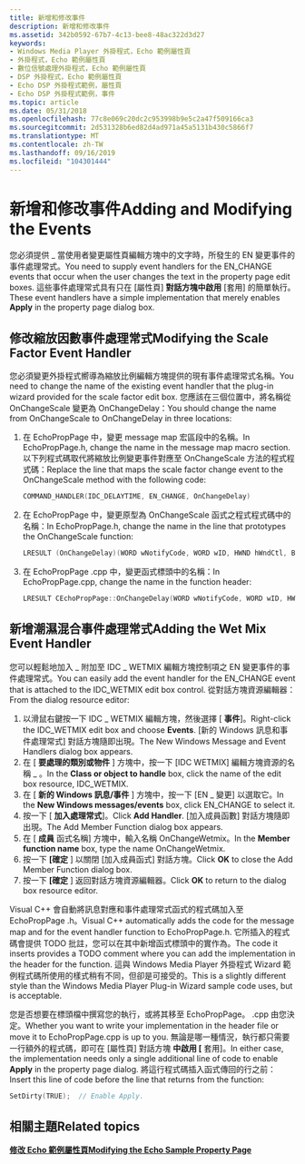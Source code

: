 ```yaml
---
title: 新增和修改事件
description: 新增和修改事件
ms.assetid: 342b0592-67b7-4c13-bee8-48ac322d3d27
keywords:
- Windows Media Player 外掛程式，Echo 範例屬性頁
- 外掛程式，Echo 範例屬性頁
- 數位信號處理外掛程式，Echo 範例屬性頁
- DSP 外掛程式，Echo 範例屬性頁
- Echo DSP 外掛程式範例，屬性頁
- Echo DSP 外掛程式範例，事件
ms.topic: article
ms.date: 05/31/2018
ms.openlocfilehash: 77c8e069c20dc2c953998b9e5c2a47f509166ca3
ms.sourcegitcommit: 2d531328b6ed82d4ad971a45a5131b430c5866f7
ms.translationtype: MT
ms.contentlocale: zh-TW
ms.lasthandoff: 09/16/2019
ms.locfileid: "104301444"
---
```

# <a name="adding-and-modifying-the-events"></a><span data-ttu-id="54849-109">新增和修改事件</span><span class="sxs-lookup"><span data-stu-id="54849-109">Adding and Modifying the Events</span></span>

<span data-ttu-id="54849-110">您必須提供 \_ 當使用者變更屬性頁編輯方塊中的文字時，所發生的 EN 變更事件的事件處理常式。</span><span class="sxs-lookup"><span data-stu-id="54849-110">You need to supply event handlers for the EN\_CHANGE events that occur when the user changes the text in the property page edit boxes.</span></span> <span data-ttu-id="54849-111">這些事件處理常式具有只在 [屬性頁] **對話方塊中啟用** [套用] 的簡單執行。</span><span class="sxs-lookup"><span data-stu-id="54849-111">These event handlers have a simple implementation that merely enables **Apply** in the property page dialog box.</span></span>

## <a name="modifying-the-scale-factor-event-handler"></a><span data-ttu-id="54849-112">修改縮放因數事件處理常式</span><span class="sxs-lookup"><span data-stu-id="54849-112">Modifying the Scale Factor Event Handler</span></span>

<span data-ttu-id="54849-113">您必須變更外掛程式嚮導為縮放比例編輯方塊提供的現有事件處理常式名稱。</span><span class="sxs-lookup"><span data-stu-id="54849-113">You need to change the name of the existing event handler that the plug-in wizard provided for the scale factor edit box.</span></span> <span data-ttu-id="54849-114">您應該在三個位置中，將名稱從 OnChangeScale 變更為 OnChangeDelay：</span><span class="sxs-lookup"><span data-stu-id="54849-114">You should change the name from OnChangeScale to OnChangeDelay in three locations:</span></span>

1.  <span data-ttu-id="54849-115">在 EchoPropPage 中，變更 message map 宏區段中的名稱。</span><span class="sxs-lookup"><span data-stu-id="54849-115">In EchoPropPage.h, change the name in the message map macro section.</span></span> <span data-ttu-id="54849-116">以下列程式碼取代將縮放比例變更事件對應至 OnChangeScale 方法的程式程式碼：</span><span class="sxs-lookup"><span data-stu-id="54849-116">Replace the line that maps the scale factor change event to the OnChangeScale method with the following code:</span></span>
    ```C++
    COMMAND_HANDLER(IDC_DELAYTIME, EN_CHANGE, OnChangeDelay)
    
    ```

    

2.  <span data-ttu-id="54849-117">在 EchoPropPage 中，變更原型為 OnChangeScale 函式之程式程式碼中的名稱：</span><span class="sxs-lookup"><span data-stu-id="54849-117">In EchoPropPage.h, change the name in the line that prototypes the OnChangeScale function:</span></span>
    ```C++
    LRESULT (OnChangeDelay)(WORD wNotifyCode, WORD wID, HWND hWndCtl, BOOL& bHandled);
    
    ```

    

3.  <span data-ttu-id="54849-118">在 EchoPropPage .cpp 中，變更函式標頭中的名稱：</span><span class="sxs-lookup"><span data-stu-id="54849-118">In EchoPropPage.cpp, change the name in the function header:</span></span>
    ```C++
    LRESULT CEchoPropPage::OnChangeDelay(WORD wNotifyCode, WORD wID, HWND hWndCtl, BOOL& bHandled)
    
    ```

    

## <a name="adding-the-wet-mix-event-handler"></a><span data-ttu-id="54849-119">新增潮濕混合事件處理常式</span><span class="sxs-lookup"><span data-stu-id="54849-119">Adding the Wet Mix Event Handler</span></span>

<span data-ttu-id="54849-120">您可以輕鬆地加入 \_ 附加至 IDC \_ WETMIX 編輯方塊控制項之 EN 變更事件的事件處理常式。</span><span class="sxs-lookup"><span data-stu-id="54849-120">You can easily add the event handler for the EN\_CHANGE event that is attached to the IDC\_WETMIX edit box control.</span></span> <span data-ttu-id="54849-121">從對話方塊資源編輯器：</span><span class="sxs-lookup"><span data-stu-id="54849-121">From the dialog resource editor:</span></span>

1.  <span data-ttu-id="54849-122">以滑鼠右鍵按一下 IDC \_ WETMIX 編輯方塊，然後選擇 [ **事件**]。</span><span class="sxs-lookup"><span data-stu-id="54849-122">Right-click the IDC\_WETMIX edit box and choose **Events**.</span></span> <span data-ttu-id="54849-123">[新的 Windows 訊息和事件處理常式] 對話方塊隨即出現。</span><span class="sxs-lookup"><span data-stu-id="54849-123">The New Windows Message and Event Handlers dialog box appears.</span></span>
2.  <span data-ttu-id="54849-124">在 [ **要處理的類別或物件** ] 方塊中，按一下 [IDC WETMIX] 編輯方塊資源的名稱 \_ 。</span><span class="sxs-lookup"><span data-stu-id="54849-124">In the **Class or object to handle** box, click the name of the edit box resource, IDC\_WETMIX.</span></span>
3.  <span data-ttu-id="54849-125">在 [ **新的 Windows 訊息/事件** ] 方塊中，按一下 [EN \_ 變更] 以選取它。</span><span class="sxs-lookup"><span data-stu-id="54849-125">In the **New Windows messages/events** box, click EN\_CHANGE to select it.</span></span>
4.  <span data-ttu-id="54849-126">按一下 [ **加入處理常式**]。</span><span class="sxs-lookup"><span data-stu-id="54849-126">Click **Add Handler**.</span></span> <span data-ttu-id="54849-127">[加入成員函數] 對話方塊隨即出現。</span><span class="sxs-lookup"><span data-stu-id="54849-127">The Add Member Function dialog box appears.</span></span>
5.  <span data-ttu-id="54849-128">在 [ **成員** 函式名稱] 方塊中，輸入名稱 OnChangeWetmix。</span><span class="sxs-lookup"><span data-stu-id="54849-128">In the **Member function name** box, type the name OnChangeWetmix.</span></span>
6.  <span data-ttu-id="54849-129">按一下 **[確定** ] 以關閉 [加入成員函式] 對話方塊。</span><span class="sxs-lookup"><span data-stu-id="54849-129">Click **OK** to close the Add Member Function dialog box.</span></span>
7.  <span data-ttu-id="54849-130">按一下 **[確定** ] 返回對話方塊資源編輯器。</span><span class="sxs-lookup"><span data-stu-id="54849-130">Click **OK** to return to the dialog box resource editor.</span></span>

<span data-ttu-id="54849-131">Visual C++ 會自動將訊息對應和事件處理常式函式的程式碼加入至 EchoPropPage .h。</span><span class="sxs-lookup"><span data-stu-id="54849-131">Visual C++ automatically adds the code for the message map and for the event handler function to EchoPropPage.h.</span></span> <span data-ttu-id="54849-132">它所插入的程式碼會提供 TODO 批註，您可以在其中新增函式標頭中的實作為。</span><span class="sxs-lookup"><span data-stu-id="54849-132">The code it inserts provides a TODO comment where you can add the implementation in the header for the function.</span></span> <span data-ttu-id="54849-133">這與 Windows Media Player 外掛程式 Wizard 範例程式碼所使用的樣式稍有不同，但卻是可接受的。</span><span class="sxs-lookup"><span data-stu-id="54849-133">This is a slightly different style than the Windows Media Player Plug-in Wizard sample code uses, but is acceptable.</span></span>

<span data-ttu-id="54849-134">您是否想要在標頭檔中撰寫您的執行，或將其移至 EchoPropPage。 .cpp 由您決定。</span><span class="sxs-lookup"><span data-stu-id="54849-134">Whether you want to write your implementation in the header file or move it to EchoPropPage.cpp is up to you.</span></span> <span data-ttu-id="54849-135">無論是哪一種情況，執行都只需要一行額外的程式碼，即可在 [屬性頁] 對話方塊 **中啟用 [** 套用]。</span><span class="sxs-lookup"><span data-stu-id="54849-135">In either case, the implementation needs only a single additional line of code to enable **Apply** in the property page dialog.</span></span> <span data-ttu-id="54849-136">將這行程式碼插入函式傳回的行之前：</span><span class="sxs-lookup"><span data-stu-id="54849-136">Insert this line of code before the line that returns from the function:</span></span>


```C++
SetDirty(TRUE);  // Enable Apply.

```



## <a name="related-topics"></a><span data-ttu-id="54849-137">相關主題</span><span class="sxs-lookup"><span data-stu-id="54849-137">Related topics</span></span>

<dl> <dt>

[<span data-ttu-id="54849-138">**修改 Echo 範例屬性頁**</span><span class="sxs-lookup"><span data-stu-id="54849-138">**Modifying the Echo Sample Property Page**</span></span>](modifying-the-echo-sample-property-page.md)
</dt> </dl>

 

 




